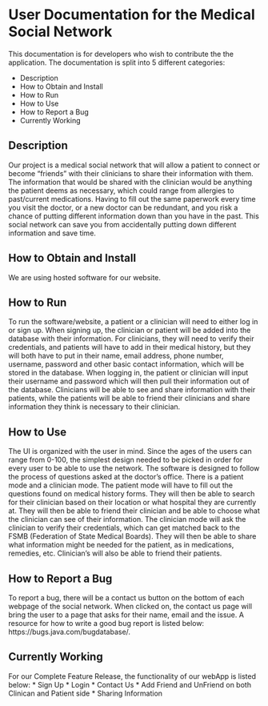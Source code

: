 <h1>User Documentation for the Medical Social Network</h1>

This documentation is for developers who wish to contribute the the application. The documentation is split into 5 different categories:

* Description
* How to Obtain and Install
* How to Run
* How to Use
* How to Report a Bug
* Currently Working


<h2>Description</h2>
Our project is a medical social network that will allow a patient to connect or become “friends” with their clinicians to share their information with them. The information that would be shared with the clinician would be anything the patient deems as necessary, which could range from allergies to past/current medications. Having to fill out the same paperwork every time you visit the doctor, or a new doctor can be redundant, and you risk a chance of putting different information down than you have in the past. This social network can save you from accidentally putting down different information and save time. 

<h2>How to Obtain and Install</h2>
	We are using hosted software for our website.


<h2>How to Run</h2>
	To run the software/website, a patient or a clinician will need to either log in or sign up. When signing up, the clinician or patient will be added into the database with their information. For clinicians, they will need to verify their credentials, and patients will have to add in their medical history, but they will both have to put in their name, email address, phone number, username, password and other basic contact information, which will be stored in the database. When logging in, the patient or clinician will input their username and password which will then pull their information out of the database. Clinicians will be able to see and share information with their patients, while the patients will be able to friend their clinicians and share information they think is necessary to their clinician. 
	

<h2>How to Use</h2>
	The UI is organized with the user in mind. Since the ages of the users can range from 0-100, the simplest design needed to be picked in order for every user to be able to use the network. The software is designed to follow the process of questions asked at the doctor’s office. There is a patient mode and a clinician mode. The patient mode will have to fill out the questions found on medical history forms. They will then be able to search for their clinician based on their location or what hospital they are currently at. They will then be able to friend their clinician and be able to choose what the clinician can see of their information. The clinician mode will ask the clinician to verify their credentials, which can get matched back to the FSMB (Federation of State Medical Boards). They will then be able to share what information might be needed for the patient, as in medications, remedies, etc. Clinician’s will also be able to friend their patients.


<h2>How to Report a Bug</h2>
	To report a bug, there will be a contact us button on the bottom of each webpage of the social network. When clicked on, the contact us page will bring the user to a page that asks for their name, email and the issue. A resource for how to write a good bug report is listed below:  https://bugs.java.com/bugdatabase/. 

<h2>Currently Working</h2>
    For our Complete Feature Release, the functionality of our webApp is listed below:
    * Sign Up
    * Login
    * Contact Us
    * Add Friend and UnFriend on both Clinican and Patient side
    * Sharing Information

